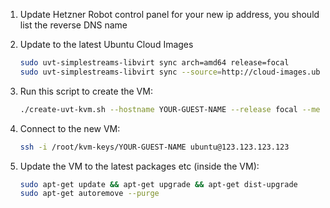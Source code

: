 1. Update Hetzner Robot control panel for your new ip address, you should list the reverse DNS name

2. Update to the latest Ubuntu Cloud Images
    ```bash
    sudo uvt-simplestreams-libvirt sync arch=amd64 release=focal
    sudo uvt-simplestreams-libvirt sync --source=http://cloud-images.ubuntu.com/minimal/releases arch=amd64 release=focal
    ```

3. Run this script to create the VM:
    ```bash
    ./create-uvt-kvm.sh --hostname YOUR-GUEST-NAME --release focal --memory 4096 --disk 40 --cpu 2 --bridge br0 --ip 123.123.123.123 --gateway 148.251.189.87 --dns 213.133.100.100 --dns-search evolvedbinary.com --auto-start
    ```
4. Connect to the new VM:
    ```bash
    ssh -i /root/kvm-keys/YOUR-GUEST-NAME ubuntu@123.123.123.123
    ```

6. Update the VM to the latest packages etc (inside the VM):
    ```bash
    sudo apt-get update && apt-get upgrade && apt-get dist-upgrade
    sudo apt-get autoremove --purge
    ```
